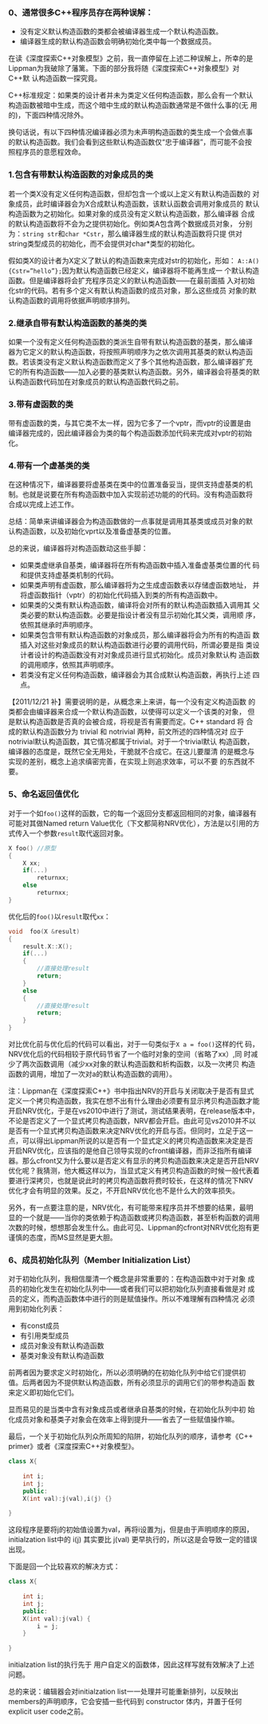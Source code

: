 ### 0、通常很多C++程序员存在两种误解：

- 没有定义默认构造函数的类都会被编译器生成一个默认构造函数。
- 编译器生成的默认构造函数会明确初始化类中每一个数据成员。

在读《深度探索C++对象模型》之前，我一直停留在上述二种误解上，所幸的是
Lippman为我破除了藩篱。下面的部分我将随《深度探索C++对象模型》对C++默
认构造函数一探究竟。

C++标准规定：如果类的设计者并未为类定义任何构造函数，那么会有一个默认
构造函数被暗中生成，而这个暗中生成的默认构造函数通常是不做什么事的(无
用的)，下面四种情况除外。

换句话说，有以下四种情况编译器必须为未声明构造函数的类生成一个会做点事
的默认构造函数。我们会看到这些默认构造函数仅“忠于编译器”，而可能不会按
照程序员的意愿程效命。

### 1.包含有带默认构造函数的对象成员的类

若一个类X没有定义任何构造函数，但却包含一个或以上定义有默认构造函数的
对象成员，此时编译器会为X合成默认构造函数，该默认函数会调用对象成员的
默认构造函数为之初始化。如果对象的成员没有定义默认构造函数，那么编译器
合成的默认构造函数将不会为之提供初始化。例如类A包含两个数据成员对象，
分别为：`string str`和`char *Cstr`，那么编译器生成的默认构造函数将只提
供对string类型成员的初始化，而不会提供对char*类型的初始化。

假如类X的设计者为X定义了默认的构造函数来完成对str的初始化，形如：
`A::A(){Cstr=”hello”};`因为默认构造函数已经定义，编译器将不能再生成一
个默认构造函数。但是编译器将会扩充程序员定义的默认构造函数——在最前面插
入对初始化str的代码。若有多个定义有默认构造函数的成员对象，那么这些成员
对象的默认构造函数的调用将依据声明顺序排列。

### 2.继承自带有默认构造函数的基类的类

如果一个没有定义任何构造函数的类派生自带有默认构造函数的基类，那么编译
器为它定义的默认构造函数，将按照声明顺序为之依次调用其基类的默认构造函
数。若该类没有定义默认构造函数而定义了多个其他构造函数，那么编译器扩充
它的所有构造函数——加入必要的基类默认构造函数。另外，编译器会将基类的默
认构造函数代码加在对象成员的默认构造函数代码之前。

### 3.带有虚函数的类

带有虚函数的类，与其它类不太一样，因为它多了一个vptr，而vptr的设置是由
编译器完成的，因此编译器会为类的每个构造函数添加代码来完成对vptr的初始
化。

### 4.带有一个虚基类的类

在这种情况下，编译器要将虚基类在类中的位置准备妥当，提供支持虚基类的机
制。也就是说要在所有构造函数中加入实现前述功能的的代码。没有构造函数将
合成以完成上述工作。

总结：简单来讲编译器会为构造函数做的一点事就是调用其基类或成员对象的默
认构造函数，以及初始化vprt以及准备虚基类的位置。

总的来说，编译器将对构造函数动这些手脚：

- 如果类虚继承自基类，编译器将在所有构造函数中插入准备虚基类位置的代
  码和提供支持虚基类机制的代码。
- 如果类声明有虚函数，那么编译器将为之生成虚函数表以存储虚函数地址，
  并将虚函数指针（vptr）的初始化代码插入到类的所有构造函数中。
- 如果类的父类有默认构造函数，编译将会对所有的默认构造函数插入调用其
  父类必要的默认构造函数。必要是指设计者没有显示初始化其父类，调用顺
  序，依照其继承时声明顺序。
- 如果类包含带有默认构造函数的对象成员，那么编译器将会为所有的构造函
  数插入对这些对象成员的默认构造函数进行必要的调用代码，所谓必要是指
  类设计者设计的构造函数没有对对象成员进行显式初始化。成员对象默认构
  造函数的调用顺序，依照其声明顺序。
- 若类没有定义任何构造函数，编译器会为其合成默认构造函数，再执行上述
  四点。

【2011/12/21 补】需要说明的是，从概念来上来讲，每一个没有定义构造函数
的类都会由编译器来合成一个默认构造函数，以使得可以定义一个该类的对象，
但是默认构造函数是否真的会被合成，将视是否有需要而定。C++ standard 将
合成的默认构造函数分为 trivial 和 notrivial 两种，前文所述的四种情况对
应于notrivial默认构造函数，其它情况都属于trivial。对于一个trivial默认
构造函数，编译器的态度是，既然它全无用处，干脆就不合成它。在这儿要厘清
的是概念与实现的差别，概念上追求缜密完善，在实现上则追求效率，可以不要
的东西就不要。

### 5、命名返回值优化

对于一个如`foo()`这样的函数，它的每一个返回分支都返回相同的对象，编译器有可能对其做Named return Value优化（下文都简称NRV优化），方法是以引用的方式传入一个参数`result`取代返回对象。

~~~C++
X foo() //原型
{ 
    X xx; 
    if(...) 
        returnxx; 
    else 
        returnxx; 
}
~~~

优化后的`foo()`以`result`取代`xx`：

~~~C++
void  foo(X &result)
{
    result.X::X();
    if(...)
    {
        //直接处理result
        return;
    }
    else
    {
        //直接处理result
        return;
    }
}
~~~

对比优化前与优化后的代码可以看出，对于一句类似于`X a = foo()`这样的代
码，NRV优化后的代码相较于原代码节省了一个临时对象的空间（省略了xx）,同
时减少了两次函数调用（减少xx对象的默认构造函数和析构函数，以及一次拷贝
构造函数的调用，增加了一次对a的默认构造函数的调用）。

注：Lippman在《深度探索C++》书中指出NRV的开启与关闭取决于是否有显式定义一个拷贝构造函数，我实在想不出有什么理由必须要有显示拷贝构造函数才能开启NRV优化，于是在vs2010中进行了测试，测试结果表明，在release版本中，不论是否定义了一个显式拷贝构造函数，NRV都会开启。由此可见vs2010并不以是否有一个显式拷贝构造函数来决定NRV优化的开启与否。但同时，立足于这一点，可以得出Lippman所说的以是否有一个显式定义的拷贝构造函数来决定是否开启NRV优化，应该指的是他自己领导实现的cfront编译器，而非泛指所有编译器。那么cfront又为什么要以是否定义有显示的拷贝构造函数来决定是否开启NRV优化呢？我猜测，他大概这样以为，当显式定义有拷贝构造函数的时候一般代表着要进行深拷贝，也就是说此时的拷贝构造函数将费时较长，在这样的情况下NRV优化才会有明显的效果。反之，不开启NRV优化也不是什么大的效率损失。

另外，有一点要注意的是，NRV优化，有可能带来程序员并不想要的结果，最明显的一个就是——当你的类依赖于构造函数或拷贝构造函数，甚至析构函数的调用次数的时候，想想那会发生什么。由此可见、Lippman的cfront对NRV优化抱有更谨慎的态度，而MS显然是更大胆。



### 6、成员初始化队列（Member Initialization List）

对于初始化队列，我相信厘清一个概念是非常重要的：在构造函数中对于对象
成员的初始化发生在初始化队列中——或者我们可以把初始化队列直接看做是对
成员的定义，而构造函数体中进行的则是赋值操作。所以不难理解有四种情况
必须用到初始化列表：

- 有const成员
- 有引用类型成员
- 成员对象没有默认构造函数
- 基类对象没有默认构造函数

前两者因为要求定义时初始化，所以必须明确的在初始化队列中给它们提供初
值。后两者因为不提供默认构造函数，所有必须显示的调用它们的带参构造函
数来定义即初始化它们。

显而易见的是当类中含有对象成员或者继承自基类的时候，在初始化队列中初
始化成员对象和基类子对象会在效率上得到提升——省去了一些赋值操作嘛。

最后，一个关于初始化队列众所周知的陷阱，初始化队列的顺序，请参考《C++
primer》或者《深度探索C++对象模型》。

~~~C++
class X{
    
    int i;
    int j;
    public:
    X(int val):j(val),i(j) {}
    
}
~~~

这段程序是要将j的初始值设置为val，再将i设置为j，但是由于声明顺序的原因，initialzation list中的 i(j) 其实要比 j(val) 更早执行的，所以这是会导致一定的错误出现。

下面是回一个比较喜欢的解决方式：

~~~C++
class X{
    
    int i;
    int j;
    public:
    X(int val):j(val) {
        i = j;
    }
    
}
~~~

initialzation list的执行先于 用户自定义的函数体，因此这样写就有效解决了上述问题。

总的来说：编辑器会对initialzation list一一处理并可能重新排列，以反映出members的声明顺序，它会安插一些代码到 constructor 体内，并置于任何 explicit user code之前。